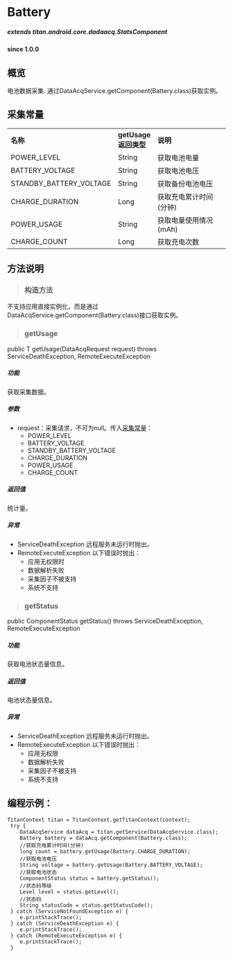 # Battery				

##### extends titan.android.core.dadaacq.StatsComponent #####

#### since 1.0.0 ####

## 概览

电池数据采集. 通过DataAcqService.getComponent(Battery.class)获取实例。

## 采集常量

<table border="0" cellspacing="0"  cellpadding="0" width="100%">
<tr>
  <th width="100" align="left">名称</td>
  <th width="60" align="left">getUsage返回类型</td>
  <th align="left">说明</td>
</tr>
<tr>
  <td width="100">POWER_LEVEL</td>
  <td>String</td>
  <td>获取电池电量</td>
</tr>
<tr>
  <td width="100">BATTERY_VOLTAGE</td>
  <td>String</td>
  <td>获取电池电压</td>
</tr>
<tr>
  <td width="100">STANDBY_BATTERY_VOLTAGE</td>
  <td>String</td>
  <td>获取备份电池电压</td>
</tr>
<tr>
  <td width="100">CHARGE_DURATION</td>
  <td>Long</td>
  <td>获取充电累计时间(分钟)</td>
</tr>
<tr>
  <td width="100">POWER_USAGE</td>
  <td>String</td>
  <td>获取电量使用情况(mAh)</td>
</tr>
<tr>
  <td width="100">CHARGE_COUNT</td>
  <td>Long</td>
  <td>获取充电次数</td>
</tr>
</table>


## 方法说明

> ### 构造方法

不支持应用直接实例化，而是通过DataAcqService.getComponent(Battery.class)接口获取实例。

> ### getUsage

public <T> T getUsage(DataAcqRequest<T> request) throws ServiceDeathException, RemoteExecuteException 

##### 功能

获取采集数据。

##### 参数

* request：采集请求，不可为null。传入[采集常量](#采集常量)：
	- POWER_LEVEL
	- BATTERY_VOLTAGE
	- STANDBY_BATTERY_VOLTAGE
	- CHARGE_DURATION
	- POWER_USAGE
	- CHARGE_COUNT
	
##### 返回值

统计量。

##### 异常
* ServiceDeathException 远程服务未运行时抛出。
* RemoteExecuteException 以下错误时抛出：
	* 应用无权限时
	* 数据解析失败
	* 采集因子不被支持
	* 系统不支持

> ### getStatus

public ComponentStatus getStatus() throws ServiceDeathException, RemoteExecuteException 

##### 功能

获取电池状态量信息。
	
##### 返回值

电池状态量信息。

##### 异常
* ServiceDeathException 远程服务未运行时抛出。
* RemoteExecuteException 以下错误时抛出：
	* 应用无权限
	* 数据解析失败
	* 采集因子不被支持
	* 系统不支持

## 编程示例：

```
TitanContext titan = TitanContext.getTitanContext(context);
 try {
 	DataAcqService dataAcq = titan.getService(DataAcqService.class);
 	Battery battery = dataAcq.getComponent(Battery.class);
	//获取充电累计时间(分钟)
 	long count = battery.getUsage(Battery.CHARGE_DURATION);
 	//获取电池电压
    String voltage = battery.getUsage(Battery.BATTERY_VOLTAGE);
	//获取电池状态
    ComponentStatus status = battery.getStatus();
    //状态码等级
    Level level = status.getLevel();
    //状态码
    String statusCode = status.getStatusCode();
 } catch (ServiceNotFoundException e) {
 	e.printStackTrace();
 } catch (ServiceDeathException e) {
 	e.printStackTrace();
 } catch (RemoteExecuteException e) {
 	e.printStackTrace();
 }
```